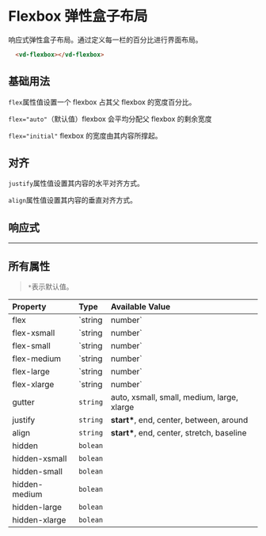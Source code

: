 # Flexbox 弹性盒子布局

响应式弹性盒子布局。通过定义每一栏的百分比进行界面布局。

```html
  <vd-flexbox></vd-flexbox>
```

## 基础用法

`flex`属性值设置一个 flexbox 占其父 flexbox 的宽度百分比。

<example-board :component="FlexboxBasic" :source="FlexboxBasicSource"></example-board>

`flex="auto"`（默认值）flexbox 会平均分配父 flexbox 的剩余宽度

<example-board :component="FlexboxAuto" :source="FlexboxAutoSource"></example-board>

`flex="initial"` flexbox 的宽度由其内容所撑起。

<example-board :component="FlexboxInitial" :source="FlexboxInitialSource"></example-board>

## 对齐

`justify`属性值设置其内容的水平对齐方式。

<example-board :component="FlexboxJustify" :source="FlexboxJustifySource"></example-board>

`align`属性值设置其内容的垂直对齐方式。

<example-board :component="FlexboxAlign" :source="FlexboxAlignSource"></example-board>

## 响应式

<example-board :component="FlexboxResponsive" :source="FlexboxResponsiveSource"></example-board>

---

## 所有属性

> `*`表示默认值。

| Property      | Type            | Available Value                                                      |
| :------------ | :-------------- | :------------------------------------------------------------------- |
| flex          | `string|number` | **auto\***, initial<template v-for="i in 20">, {{i \* 5}}</template> |
| flex-xsmall   | `string|number` |                                                                      |
| flex-small    | `string|number` |                                                                      |
| flex-medium   | `string|number` |                                                                      |
| flex-large    | `string|number` |                                                                      |
| flex-xlarge   | `string|number` |                                                                      |
| gutter        | `string`        | auto, xsmall, small, medium, large, xlarge                           |
| justify       | `string`        | **start\***, end, center, between, around                            |
| align         | `string`        | **start\***, end, center, stretch, baseline                          |
| hidden        | `bolean`        |                                                                      |
| hidden-xsmall | `bolean`        |                                                                      |
| hidden-small  | `bolean`        |                                                                      |
| hidden-medium | `bolean`        |                                                                      |
| hidden-large  | `bolean`        |                                                                      |
| hidden-xlarge | `bolean`        |                                                                      |

<script>
import FlexboxBasic from 'docs/examples/layout/FlexboxBasic';
import FlexboxBasicSource from 'docs/examples/layout/FlexboxBasic.txt';
import FlexboxAuto from 'docs/examples/layout/FlexboxAuto';
import FlexboxAutoSource from 'docs/examples/layout/FlexboxAuto.txt';
import FlexboxInitial from 'docs/examples/layout/FlexboxInitial';
import FlexboxInitialSource from 'docs/examples/layout/FlexboxInitial.txt';
import FlexboxJustify from 'docs/examples/layout/FlexboxJustify';
import FlexboxJustifySource from 'docs/examples/layout/FlexboxJustify.txt';
import FlexboxAlign from 'docs/examples/layout/FlexboxAlign';
import FlexboxAlignSource from 'docs/examples/layout/FlexboxAlign.txt';
import FlexboxResponsive from 'docs/examples/layout/FlexboxResponsive';
import FlexboxResponsiveSource from 'docs/examples/layout/FlexboxResponsive.txt';

export default {
  data() {
    return {
      FlexboxBasic,
      FlexboxBasicSource,
      FlexboxAuto,
      FlexboxAutoSource,
      FlexboxInitial,
      FlexboxInitialSource,
      FlexboxJustify,
      FlexboxJustifySource,
      FlexboxAlign,
      FlexboxAlignSource,
      FlexboxResponsive,
      FlexboxResponsiveSource,
    }
  }
}
</script>

